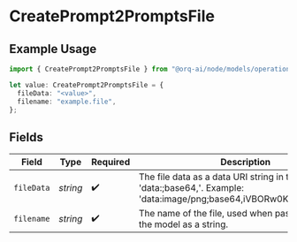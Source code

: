 # CreatePrompt2PromptsFile

## Example Usage

```typescript
import { CreatePrompt2PromptsFile } from "@orq-ai/node/models/operations";

let value: CreatePrompt2PromptsFile = {
  fileData: "<value>",
  filename: "example.file",
};
```

## Fields

| Field                                                                                                                                                   | Type                                                                                                                                                    | Required                                                                                                                                                | Description                                                                                                                                             |
| ------------------------------------------------------------------------------------------------------------------------------------------------------- | ------------------------------------------------------------------------------------------------------------------------------------------------------- | ------------------------------------------------------------------------------------------------------------------------------------------------------- | ------------------------------------------------------------------------------------------------------------------------------------------------------- |
| `fileData`                                                                                                                                              | *string*                                                                                                                                                | :heavy_check_mark:                                                                                                                                      | The file data as a data URI string in the format 'data:<mime-type>;base64,<base64-encoded-data>'. Example: 'data:image/png;base64,iVBORw0KGgoAAAANS...' |
| `filename`                                                                                                                                              | *string*                                                                                                                                                | :heavy_check_mark:                                                                                                                                      | The name of the file, used when passing the file to the model as a string.                                                                              |